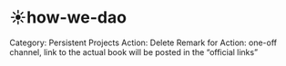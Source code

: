 # ☀how-we-dao

Category: Persistent Projects
Action: Delete
Remark for Action: one-off channel, link to the actual book will be posted in the “official links”